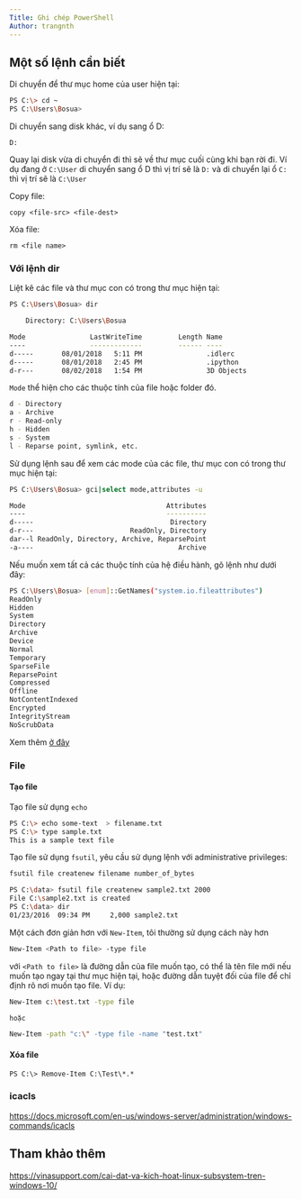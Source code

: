 ```yaml
---
Title: Ghi chép PowerShell
Author: trangnth
---
```



## Một số lệnh cần biết

Di chuyển để thư mục home của user hiện tại: 

```sh
PS C:\> cd ~
PS C:\Users\Bosua>
```

Di chuyển sang disk khác, ví dụ sang ổ D:

	D:

Quay lại disk vừa di chuyển đi thì sẽ về thư mục cuối cùng khi bạn rời đi. Ví dụ đang ở `C:\User` di chuyển sang ổ D thì vị trí sẽ là `D:` và di chuyển lại ổ `C:` thì vị trí sẽ là `C:\User`

Copy file:

	copy <file-src> <file-dest>

Xóa file:

	rm <file name>
	

### Với lệnh dir

Liệt kê các file và thư mục con có trong thư mục hiện tại:

```sh
PS C:\Users\Bosua> dir

    Directory: C:\Users\Bosua

Mode                LastWriteTime         Length Name
----                -------------         ------ ----
d-----       08/01/2018   5:11 PM                .idlerc
d-----       08/01/2018   2:45 PM                .ipython
d-r---       08/02/2018   1:54 PM                3D Objects
```

`Mode` thể hiện cho các thuộc tính của file hoặc folder đó.

```sh
d - Directory
a - Archive
r - Read-only
h - Hidden
s - System
l - Reparse point, symlink, etc.
```

Sử dụng lệnh sau để xem các mode của các file, thư mục con có trong thư mục hiện tại:
```sh
PS C:\Users\Bosua> gci|select mode,attributes -u

Mode                                   Attributes
----                                   ----------
d-----                                  Directory
d-r---                        ReadOnly, Directory
dar--l ReadOnly, Directory, Archive, ReparsePoint
-a----                                    Archive
```

Nếu muốn xem tất cả các thuộc tính của hệ điều hành, gõ lệnh như dưới đây:

```sh
PS C:\Users\Bosua> [enum]::GetNames("system.io.fileattributes")
ReadOnly
Hidden
System
Directory
Archive
Device
Normal
Temporary
SparseFile
ReparsePoint
Compressed
Offline
NotContentIndexed
Encrypted
IntegrityStream
NoScrubData
```

Xem thêm [ở đây](https://msdn.microsoft.com/en-us/library/system.io.fileattributes(v=vs.110).aspx)


### File

#### Tạo file

Tạo file sử dụng `echo`

```sh
PS C:\> echo some-text  > filename.txt
PS C:\> type sample.txt
This is a sample text file
```

Tạo file sử dụng `fsutil`, yêu cầu sử dụng lệnh với administrative privileges:

```sh
fsutil file createnew filename number_of_bytes

PS C:\data> fsutil file createnew sample2.txt 2000
File C:\sample2.txt is created
PS C:\data> dir
01/23/2016  09:34 PM     2,000 sample2.txt
```

Một cách đơn giản hơn với `New-Item`, tôi thường sử dụng cách này hơn

```sh
New-Item <Path to file> -type file
```

với `<Path to file>` là đường dẫn của file muốn tạo, có thể là tên file mới nếu muốn tạo ngay tại thư mục hiện tại, hoặc đường dẫn tuyệt đối của file để chỉ định rõ nơi muốn tạo file. Ví dụ: 

```sh
New-Item c:\test.txt -type file

hoặc

New-Item -path "c:\" -type file -name "test.txt"
```

#### Xóa file

	PS C:\> Remove-Item C:\Test\*.*


### icacls

https://docs.microsoft.com/en-us/windows-server/administration/windows-commands/icacls


## Tham khảo thêm

https://vinasupport.com/cai-dat-va-kich-hoat-linux-subsystem-tren-windows-10/